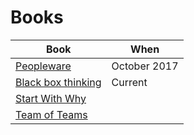 # Books

| Book                                                                                                                            | When           |
| ------------------------------------------------------------------------------------------------------------------------------- | -------------- |
| [Peopleware](https://www.amazon.co.uk/Peopleware-Productive-Projects-Tom-DeMarco/dp/0932633439) | October 2017   |
| [Black box thinking](https://www.amazon.co.uk/Black-Box-Thinking-Marginal-Performance/dp/1473613809/ref=sr_1_1?s=books&ie=UTF8&qid=1512556901&sr=1-1&keywords=Black+box+thinking) | Current   |
| [Start With Why](https://www.amazon.co.uk/Start-Why-Leaders-Inspire-Everyone/dp/0241958229/ref=sr_1_1?s=books&ie=UTF8&qid=1512555032&sr=1-1&keywords=Start+with+Why) |    |
| [Team of Teams](https://www.amazon.co.uk/Team-Teams-Rules-Engagement-Complex/dp/0241250838) |    |

